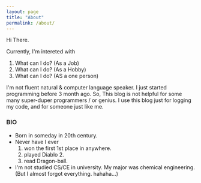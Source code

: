 ```yaml
---
layout: page
title: "About"
permalink: /about/
---
```


Hi There.

Currently, I'm intereted with 
1. What can I do? (As a Job)
2. What can I do? (As a Hobby)
3. What can I do? (AS a one person)

I'm not fluent natural & computer language speaker. I just started programming before 3 month ago.
So, This blog is not helpful for some many super-duper programmers / or genius.
I use this blog just for logging my code, and for someone just like me.


### BIO

- Born in someday in 20th century.
- Never have I ever 
   1. won the first 1st place in anywhere.
   2. played Diablo 2.
   3. read Dragon-ball.
- I'm not studied CS/CE in university. My major was chemical engineering.
  (But I almost forgot everything. hahaha...)
